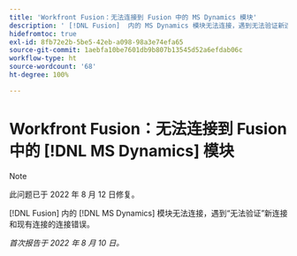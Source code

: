 ```yaml
---
title: 'Workfront Fusion：无法连接到 Fusion 中的 MS Dynamics 模块'
description: ' [!DNL Fusion]  内的 MS Dynamics 模块无法连接，遇到无法验证新连接和现有连接的连接错误。'
hidefromtoc: true
exl-id: 8fb72e2b-5be5-42eb-a098-98a3e74efa65
source-git-commit: 1aebfa10be7601db9b807b13545d52a6efdab06c
workflow-type: ht
source-wordcount: '68'
ht-degree: 100%

---
```


# Workfront Fusion：无法连接到 Fusion 中的 [!DNL MS Dynamics] 模块

>[!NOTE]
>
> 此问题已于 2022 年 8 月 12 日修复。

[!DNL Fusion] 内的 [!DNL MS Dynamics] 模块无法连接，遇到“无法验证”新连接和现有连接的连接错误。

_首次报告于 2022 年 8 月 10 日。_
